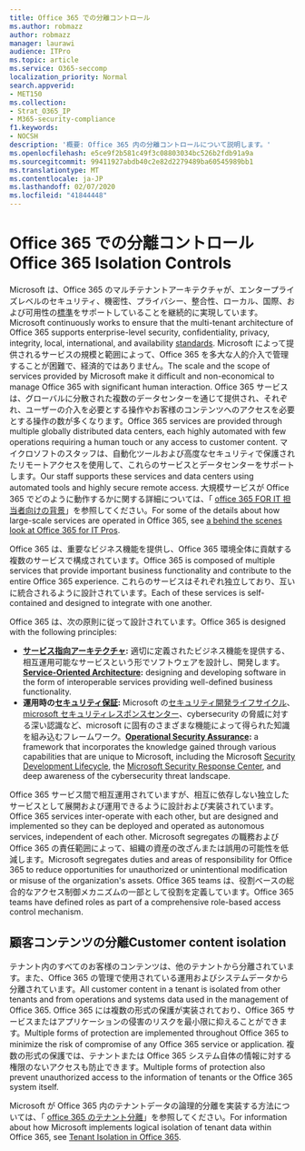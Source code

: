```yaml
---
title: Office 365 での分離コントロール
ms.author: robmazz
author: robmazz
manager: laurawi
audience: ITPro
ms.topic: article
ms.service: O365-seccomp
localization_priority: Normal
search.appverid:
- MET150
ms.collection:
- Strat_O365_IP
- M365-security-compliance
f1.keywords:
- NOCSH
description: '概要: Office 365 内の分離コントロールについて説明します。'
ms.openlocfilehash: e5ce9f2b581c49f3c08803034bc526b2fdb91a9a
ms.sourcegitcommit: 99411927abdb40c2e82d2279489ba60545989bb1
ms.translationtype: MT
ms.contentlocale: ja-JP
ms.lasthandoff: 02/07/2020
ms.locfileid: "41844448"
---
```

# <a name="office-365-isolation-controls"></a><span data-ttu-id="ffb25-103">Office 365 での分離コントロール</span><span class="sxs-lookup"><span data-stu-id="ffb25-103">Office 365 Isolation Controls</span></span> 

<span data-ttu-id="ffb25-104">Microsoft は、Office 365 のマルチテナントアーキテクチャが、エンタープライズレベルのセキュリティ、機密性、プライバシー、整合性、ローカル、国際、および可用性の[標準](https://www.microsoft.com/TrustCenter/Compliance?service=Office#Icons)をサポートしていることを継続的に実現しています。</span><span class="sxs-lookup"><span data-stu-id="ffb25-104">Microsoft continuously works to ensure that the multi-tenant architecture of Office 365 supports enterprise-level security, confidentiality, privacy, integrity, local, international, and availability [standards](https://www.microsoft.com/TrustCenter/Compliance?service=Office#Icons).</span></span> <span data-ttu-id="ffb25-105">Microsoft によって提供されるサービスの規模と範囲によって、Office 365 を多大な人的介入で管理することが困難で、経済的ではありません。</span><span class="sxs-lookup"><span data-stu-id="ffb25-105">The scale and the scope of services provided by Microsoft make it difficult and non-economical to manage Office 365 with significant human interaction.</span></span> <span data-ttu-id="ffb25-106">Office 365 サービスは、グローバルに分散された複数のデータセンターを通じて提供され、それぞれ、ユーザーの介入を必要とする操作やお客様のコンテンツへのアクセスを必要とする操作の数が多くなります。</span><span class="sxs-lookup"><span data-stu-id="ffb25-106">Office 365 services are provided through multiple globally distributed data centers, each highly automated with few operations requiring a human touch or any access to customer content.</span></span> <span data-ttu-id="ffb25-107">マイクロソフトのスタッフは、自動化ツールおよび高度なセキュリティで保護されたリモートアクセスを使用して、これらのサービスとデータセンターをサポートします。</span><span class="sxs-lookup"><span data-stu-id="ffb25-107">Our staff supports these services and data centers using automated tools and highly secure remote access.</span></span> <span data-ttu-id="ffb25-108">大規模サービスが Office 365 でどのように動作するかに関する詳細については、「 [office 365 FOR IT 担当者向けの背景](https://channel9.msdn.com/Events/SharePoint-Conference/2014/SPC202)」を参照してください。</span><span class="sxs-lookup"><span data-stu-id="ffb25-108">For some of the details about how large-scale services are operated in Office 365, see [a behind the scenes look at Office 365 for IT Pros](https://channel9.msdn.com/Events/SharePoint-Conference/2014/SPC202).</span></span>

<span data-ttu-id="ffb25-109">Office 365 は、重要なビジネス機能を提供し、Office 365 環境全体に貢献する複数のサービスで構成されています。</span><span class="sxs-lookup"><span data-stu-id="ffb25-109">Office 365 is composed of multiple services that provide important business functionality and contribute to the entire Office 365 experience.</span></span> <span data-ttu-id="ffb25-110">これらのサービスはそれぞれ独立しており、互いに統合されるように設計されています。</span><span class="sxs-lookup"><span data-stu-id="ffb25-110">Each of these services is self-contained and designed to integrate with one another.</span></span>

<span data-ttu-id="ffb25-111">Office 365 は、次の原則に従って設計されています。</span><span class="sxs-lookup"><span data-stu-id="ffb25-111">Office 365 is designed with the following principles:</span></span>

 - <span data-ttu-id="ffb25-112">**[サービス指向アーキテクチャ](https://msdn.microsoft.com/library/aa480021.aspx):** 適切に定義されたビジネス機能を提供する、相互運用可能なサービスという形でソフトウェアを設計し、開発します。</span><span class="sxs-lookup"><span data-stu-id="ffb25-112">**[Service-Oriented Architecture](https://msdn.microsoft.com/library/aa480021.aspx):** designing and developing software in the form of interoperable services providing well-defined business functionality.</span></span>
 - <span data-ttu-id="ffb25-113">**運用時の[セキュリティ保証](https://www.microsoft.com/download/details.aspx?id=40872):** Microsoft の[セキュリティ開発ライフサイクル](https://www.microsoft.com/sdl/default.aspx)、 [microsoft セキュリティレスポンスセンター](https://technet.microsoft.com/library/dn440717.aspx)、cybersecurity の脅威に対する深い認識など、microsoft に固有のさまざまな機能によって得られた知識を組み込むフレームワーク。</span><span class="sxs-lookup"><span data-stu-id="ffb25-113">**[Operational Security Assurance](https://www.microsoft.com/download/details.aspx?id=40872):** a framework that incorporates the knowledge gained through various capabilities that are unique to Microsoft, including the Microsoft [Security Development Lifecycle](https://www.microsoft.com/sdl/default.aspx), the [Microsoft Security Response Center](https://technet.microsoft.com/library/dn440717.aspx), and deep awareness of the cybersecurity threat landscape.</span></span>

<span data-ttu-id="ffb25-114">Office 365 サービス間で相互運用されていますが、相互に依存しない独立したサービスとして展開および運用できるように設計および実装されています。</span><span class="sxs-lookup"><span data-stu-id="ffb25-114">Office 365 services inter-operate with each other, but are designed and implemented so they can be deployed and operated as autonomous services, independent of each other.</span></span> <span data-ttu-id="ffb25-115">Microsoft segregates の職務および Office 365 の責任範囲によって、組織の資産の改ざんまたは誤用の可能性を低減します。</span><span class="sxs-lookup"><span data-stu-id="ffb25-115">Microsoft segregates duties and areas of responsibility for Office 365 to reduce opportunities for unauthorized or unintentional modification or misuse of the organization's assets.</span></span> <span data-ttu-id="ffb25-116">Office 365 teams は、役割ベースの総合的なアクセス制御メカニズムの一部として役割を定義しています。</span><span class="sxs-lookup"><span data-stu-id="ffb25-116">Office 365 teams have defined roles as part of a comprehensive role-based access control mechanism.</span></span>

## <a name="customer-content-isolation"></a><span data-ttu-id="ffb25-117">顧客コンテンツの分離</span><span class="sxs-lookup"><span data-stu-id="ffb25-117">Customer content isolation</span></span>

<span data-ttu-id="ffb25-118">テナント内のすべてのお客様のコンテンツは、他のテナントから分離されています。また、Office 365 の管理で使用されている運用およびシステムデータから分離されています。</span><span class="sxs-lookup"><span data-stu-id="ffb25-118">All customer content in a tenant is isolated from other tenants and from operations and systems data used in the management of Office 365.</span></span> <span data-ttu-id="ffb25-119">Office 365 には複数の形式の保護が実装されており、Office 365 サービスまたはアプリケーションの侵害のリスクを最小限に抑えることができます。</span><span class="sxs-lookup"><span data-stu-id="ffb25-119">Multiple forms of protection are implemented throughout Office 365 to minimize the risk of compromise of any Office 365 service or application.</span></span> <span data-ttu-id="ffb25-120">複数の形式の保護では、テナントまたは Office 365 システム自体の情報に対する権限のないアクセスも防止できます。</span><span class="sxs-lookup"><span data-stu-id="ffb25-120">Multiple forms of protection also prevent unauthorized access to the information of tenants or the Office 365 system itself.</span></span>

<span data-ttu-id="ffb25-121">Microsoft が Office 365 内のテナントデータの論理的分離を実装する方法については、「 [office 365 のテナント分離](office-365-tenant-isolation-overview.md)」を参照してください。</span><span class="sxs-lookup"><span data-stu-id="ffb25-121">For information about how Microsoft implements logical isolation of tenant data within Office 365, see [Tenant Isolation in Office 365](office-365-tenant-isolation-overview.md).</span></span>
